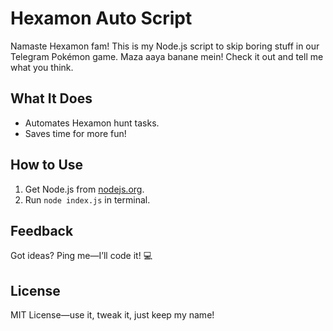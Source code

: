 # Hexamon Auto Script

Namaste Hexamon fam! This is my Node.js script to skip boring stuff in our Telegram Pokémon game. Maza aaya banane mein! Check it out and tell me what you think.

## What It Does
- Automates Hexamon hunt tasks.
- Saves time for more fun!

## How to Use
1. Get Node.js from [nodejs.org](https://nodejs.org/).
2. Run `node index.js` in terminal.

## Feedback
Got ideas? Ping me—I’ll code it! 💻

## License
MIT License—use it, tweak it, just keep my name!
